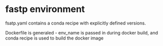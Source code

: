# fastp environment

fsatp.yaml contains a conda recipe with explicitly defined versions.

Dockerfile is generaled - env_name is passed in during docker build, and conda recipe is used to build the docker image
